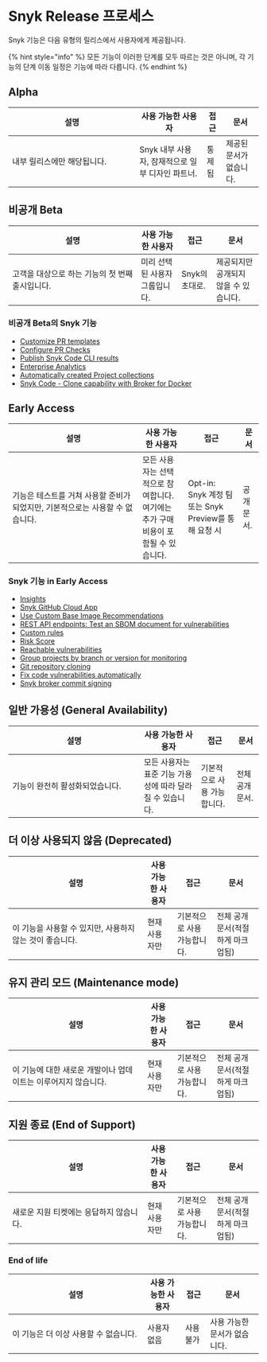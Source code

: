 # Snyk Release 프로세스

Snyk 기능은 다음 유형의 릴리스에서 사용자에게 제공됩니다.

{% hint style="info" %}
모든 기능이 이러한 단계를 모두 따르는 것은 아니며, 각 기능의 단계 이동 일정은 기능에 따라 다릅니다.
{% endhint %}

## Alpha

<table><thead><tr><th width="240">설명</th><th>사용 가능한 사용자</th><th>접근</th><th>문서</th></tr></thead><tbody><tr><td>내부 릴리스에만 해당됩니다.</td><td>Snyk 내부 사용자, 잠재적으로 일부 디자인 파트너.</td><td>통제됨</td><td>제공된 문서가 없습니다.</td></tr></tbody></table>

## 비공개 Beta

<table><thead><tr><th width="243">설명</th><th>사용 가능한 사용자</th><th>접근</th><th>문서</th></tr></thead><tbody><tr><td>고객을 대상으로 하는 기능의 첫 번째 출시입니다.</td><td>미리 선택된 사용자 그룹입니다.</td><td>Snyk의 초대로.</td><td>제공되지만 공개되지 않을 수 있습니다.</td></tr></tbody></table>

### 비공개 Beta의 Snyk 기능

* [Customize PR templates](../scan-with-snyk/snyk-open-source/automatic-and-manual-prs-with-snyk-open-source/customize-pr-templates/)
* [Configure PR Checks](../scan-with-snyk/run-pr-checks/configure-pr-checks.md)
* [Publish Snyk Code CLI results](../snyk-cli/scan-and-maintain-projects-using-the-cli/snyk-cli-for-snyk-code/publish-snyk-code-cli-results-and-ignore-issues.md)
* [Enterprise Analytics](../manage-risk/enterprise-analytics.md)
* [Automatically created Project collections](../snyk-admin/introduction-to-snyk-projects/automatically-created-project-collections.md)
* [Snyk Code - Clone capability with Broker for Docker](../enterprise-configuration/snyk-broker/install-and-configure-snyk-broker/advanced-configuration-for-snyk-broker-docker-installation/snyk-code-clone-capability-with-broker-for-docker.md)

## Early Access

<table><thead><tr><th width="246">설명</th><th>사용 가능한 사용자</th><th>접근</th><th>문서</th></tr></thead><tbody><tr><td>기능은 테스트를 거쳐 사용할 준비가 되었지만, 기본적으로는 사용할 수 없습니다.</td><td>모든 사용자는 선택적으로 참여합니다. 여기에는 추가 구매 비용이 포함될 수 있습니다.</td><td>Opt-in: Snyk 계정 팀 또는 Snyk Preview를 통해 요청 시</td><td>공개 문서.</td></tr></tbody></table>

### Snyk 기능 in Early Access

* [Insights](broken-reference/)
* [Snyk GitHub Cloud App](../integrate-with-snyk/git-repositories-scms-integrations-with-snyk/snyk-github-cloud-app.md)
* [Use Custom Base Image Recommendations](../scan-with-snyk/snyk-container/use-snyk-container-from-the-web-ui/use-custom-base-image-recommendations/)
* [REST API endpoints: Test an SBOM document for vulnerabilities](../snyk-api/rest-api-endpoints-test-an-sbom-document-for-vulnerabilities.md)
* [Custom rules](../scan-with-snyk/snyk-code/custom-rules/)
* [Risk Score](../manage-issues/risk-score.md)
* [Reachable vulnerabilities](../scan-with-snyk/find-and-manage-priority-issues/reachable-vulnerabilities.md)
* [Group projects by branch or version for monitoring](../snyk-cli/scan-and-maintain-projects-using-the-cli/group-projects-by-branch-or-version-for-monitoring.md)
* [Git repository cloning](../snyk-admin/manage-settings/snyk-preview.md#enable-git-repository-cloning)
* [Fix code vulnerabilities automatically](../scan-with-snyk/snyk-code/manage-code-vulnerabilities/fix-code-vulnerabilities-automatically.md)
* [Snyk broker commit signing](../enterprise-configuration/snyk-broker/snyk-broker-commit-signing.md)

## 일반 가용성 (General Availability)

<table><thead><tr><th width="249">설명</th><th>사용 가능한 사용자</th><th>접근</th><th>문서</th></tr></thead><tbody><tr><td>기능이 완전히 활성화되었습니다.</td><td>모든 사용자는 표준 기능 가용성에 따라 달라질 수 있습니다.</td><td>기본적으로 사용 가능합니다.</td><td>전체 공개 문서.</td></tr></tbody></table>

## 더 이상 사용되지 않음 (Deprecated)

<table><thead><tr><th width="256">설명</th><th>사용 가능한 사용자</th><th>접근</th><th>문서</th></tr></thead><tbody><tr><td>이 기능을 사용할 수 있지만, 사용하지 않는 것이 좋습니다.</td><td>현재 사용자만</td><td>기본적으로 사용 가능합니다.</td><td>전체 공개 문서(적절하게 마크업됨)</td></tr></tbody></table>

## 유지 관리 모드 (Maintenance mode)

<table><thead><tr><th width="256">설명</th><th>사용 가능한 사용자</th><th>접근</th><th>문서</th></tr></thead><tbody><tr><td>이 기능에 대한 새로운 개발이나 업데이트는 이루어지지 않습니다.</td><td>현재 사용자만</td><td>기본적으로 사용 가능합니다.</td><td>전체 공개 문서(적절하게 마크업됨)</td></tr></tbody></table>

## 지원 종료 (End of Support)

<table><thead><tr><th width="256">설명</th><th>사용 가능한 사용자</th><th>접근</th><th>문서</th></tr></thead><tbody><tr><td>새로운 지원 티켓에는 응답하지 않습니다.</td><td>현재 사용자만</td><td>기본적으로 사용 가능합니다.</td><td>전체 공개 문서(적절하게 마크업됨)</td></tr></tbody></table>

### End of life

<table><thead><tr><th width="256">설명</th><th>사용 가능한 사용자</th><th>접근</th><th>문서</th></tr></thead><tbody><tr><td>이 기능은 더 이상 사용할 수 없습니다.</td><td>사용자 없음</td><td>사용 불가</td><td>사용 가능한 문서가 없습니다.</td></tr></tbody></table>
